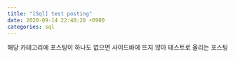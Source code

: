 ```yaml
---
title: "[Sql] test posting"
date: 2020-09-14 22:40:28 +0900
categories: sql
---
```


<div class='notice--primary' markdown='1'>
해당 카테고리에 포스팅이 하나도 없으면 사이드바에 뜨지 않아 테스트로 올리는 포스팅
</div>


